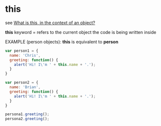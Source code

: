 # this

see [What is this, in the context of an object?](https://developer.mozilla.org/en-US/docs/Learn/JavaScript/Objects/Basics#What_is_this)

**this** keyword = refers to the current object the code is being written inside

EXAMPLE (person objects): **this** is equivalent to **person**

```javascript
var person1 = {
  name: 'Chris',
  greeting: function() {
    alert('Hi! I\'m ' + this.name + '.');
  }
}

var person2 = {
  name: 'Brian',
  greeting: function() {
    alert('Hi! I\'m ' + this.name + '.');
  }
}
```

```javascript
persona1.greeting();
persona2.greeting();
```